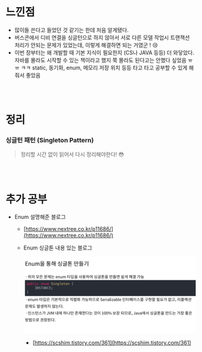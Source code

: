<br/>

# 느낀점
- 많이들 쓴다고 들었던 것 같기는 한데 처음 알게됐다.
- 버스콘에서 디비 연결을 싱글턴으로 하지 않아서 서로 다른 모델 작업시 트랜잭션 처리가 안되는 문제가 있었는데, 이렇게 해결하면 되는 거였군 ! :cry:
- 이번 장부터는 왜 개발할 때 기본 지식이 필요한지 (CS나 JAVA 등등) 더 와닿았다. 자바를 몰라도 시작할 수 있는 책이라고 했지 쭉 몰라도 된다고는 안했다 싶었음 ㅠㅠ ㅋㅋ static, 동기화, enum, 메모리 저장 위치 등등 타고 타고 공부할 수 있게 해줘서 좋았음

<br/><br/>

# 정리

### 싱글턴 패턴 (Singleton Pattern)

> 정리할 시간 없이 읽어서 다시 정리해야한다! :flushed:


<br/><br/>

# 추가 공부
- Enum 설명해준 블로그
    - [https://www.nextree.co.kr/p11686/](https://www.nextree.co.kr/p11686/)
    - Enum 싱글톤 내용 있는 블로그
        
        ![58DFFB20-3BCA-474D-86DB-A9CE750B93C8.jpeg](/images/singleton%20by%20enum.png)
        
        - [https://scshim.tistory.com/361](https://scshim.tistory.com/361)
